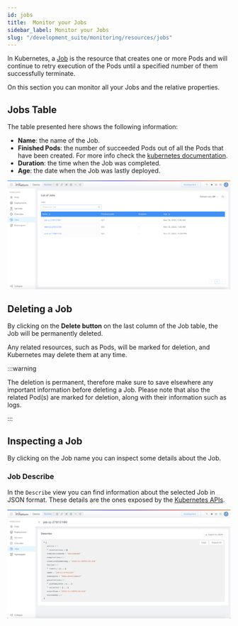 ```yaml
---
id: jobs
title:  Monitor your Jobs
sidebar_label: Monitor your Jobs
slug: "/development_suite/monitoring/resources/jobs"
---
```


In Kubernetes, a [Job](https://kubernetes.io/docs/concepts/workloads/controllers/job/) is the resource that creates one or more Pods and will continue to retry execution of the Pods until a specified number of them successfully terminate.  

On this section you can monitor all your Jobs and the relative properties.

## Jobs Table
The table presented here shows the following information:

* **Name**: the name of the Job.
* **Finished Pods**: the number of succeeded Pods out of all the Pods that have been created. For more info check the [kubernetes documentation](https://kubernetes.io/docs/reference/kubernetes-api/workload-resources/job-v1/#JobStatus).
* **Duration**: the time when the Job was completed.
* **Age**: the date when the Job was lastly deployed.

![list_of_jobs](../img/jobs_list.png)

## Deleting a Job

By clicking on the **Delete button** on the last column of the Job table, the Job will be permanently deleted.

Any related resources, such as Pods, will be marked for deletion, and Kubernetes may delete them at any time.

:::warning

The deletion is permanent, therefore make sure to save elsewhere any important information before deleting a Job.
Please note that also the related Pod(s) are marked for deletion, along with their information such as logs.

:::

## Inspecting a Job

By clicking on the Job name you can inspect some details about the Job.
  
### Job Describe

In the `Describe` view you can find information about the selected Job in JSON format.
These details are the ones exposed by the [Kubernetes APIs](https://kubernetes.io/docs/reference/kubernetes-api/workload-resources/job-v1).

![describe](../img/jobs_describe.png)
